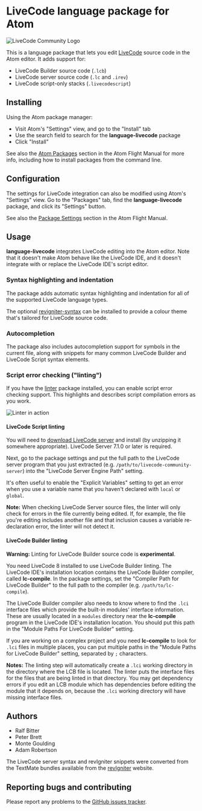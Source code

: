 # LiveCode language package for Atom

![LiveCode Community Logo](http://livecode.com/wp-content/uploads/2015/02/livecode-logo.png)

This is a language package that lets you edit [LiveCode](http://livecode.com/)
source code in the Atom editor.  It adds support for:

* LiveCode Builder source code (`.lcb`)
* LiveCode server source code (`.lc` and `.irev`)
* LiveCode script-only stacks (`.livecodescript`)

## Installing

Using the Atom package manager:

* Visit Atom's "Settings" view, and go to the "Install" tab
* Use the search field to search for the **language-livecode** package
* Click "Install"

See also the [Atom Packages](https://atom.io/docs/v1.0.19/using-atom-atom-packages)
section in the Atom Flight Manual for more info, including how to install
packages from the command line.

## Configuration

The settings for LiveCode integration can also be modified using Atom's
"Settings" view.  Go to the "Packages" tab, find the **language-livecode**
package, and click its "Settings" button.

See also the
[Package Settings](https://atom.io/docs/v1.0.19/using-atom-atom-packages#package-settings)
section in the Atom Flight Manual.

## Usage

**language-livecode** integrates LiveCode editing into the Atom editor.  Note
that it doesn't make Atom behave like the LiveCode IDE, and it doesn't
integrate with or replace the LiveCode IDE's script editor.

### Syntax highlighting and indentation

The package adds automatic syntax highlighting and indentation for all of the
supported LiveCode language types.

The optional [revigniter-syntax](https://atom.io/themes/revigniter-syntax)
can be installed to provide a colour theme that's tailored for LiveCode source
code.

### Autocompletion

The package also includes autocompletion support for symbols in the current
file, along with snippets for many common LiveCode Builder and LiveCode Script
syntax elements.

### Script error checking ("linting")

If you have the [linter](https://atom.io/packages/linter) package installed,
you can enable script error checking support.  This highlights and describes
script compilation errors as you work.

![Linter in action](http://ecove.on-rev.com/linter.gif)

#### LiveCode Script linting

You will need to
[download LiveCode server](https://downloads.livecode.com/livecode) and install
(by unzipping it somewhere appropriate).  LiveCode Server 7.1.0 or later is
required.

Next, go to the package settings and put the full path to the LiveCode server
program that you just extracted (e.g. `/path/to/livecode-community-server`)
into the "LiveCode Server Engine Path" setting.

It's often useful to enable the "Explicit Variables" setting to get an error
when you use a variable name that you haven't declared with `local` or
`global`.

**Note:** When checking LiveCode Server source files, the linter will only
check for errors in the file currently being edited.  If, for example, the file
you're editing includes another file and that inclusion causes a variable
re-declaration error, the linter will not detect it.

#### LiveCode Builder linting

**Warning:** Linting for LiveCode Builder source code is **experimental**.

You need LiveCode 8 installed to use LiveCode Builder linting.  The LiveCode
IDE's installation location contains the LiveCode Builder compiler, called
**lc-compile**.  In the package settings, set the "Compiler Path for LiveCode
Builder" to the full path to the compiler (e.g. `/path/to/lc-compile`).

The LiveCode Builder compiler also needs to know where to find the `.lci`
interface files which provide the built-in modules' interface information.
These are usually located in a `modules` directory near the **lc-compile**
program in the LiveCode IDE's installation location.  You should put this
path in the "Module Paths For LiveCode Builder" setting.

If you are working on a complex project and you need **lc-compile** to look for
`.lci` files in multiple places, you can put multiple paths in the "Module
Paths for LiveCode Builder" setting, separated by `;` characters.

**Notes:** The linting step will automatically create a `.lci` working
directory in the directory where the LCB file is located.  The linter puts the
interface files for the files that are being linted in that directory.  You may
get dependency errors if you edit an LCB module which has dependencies before
editing the module that it depends on, because the `.lci` working directory
will have missing interface files.

## Authors

* Ralf Bitter
* Peter Brett
* Monte Goulding
* Adam Robertson

The LiveCode server syntax and revIgniter snippets were converted from the
TextMate bundles available from the [revIgniter](http://revigniter.com/)
website.

## Reporting bugs and contributing

Please report any problems to the [GitHub issues tracker]( https://github.com/livecode/atom-language-livecode/issues).
